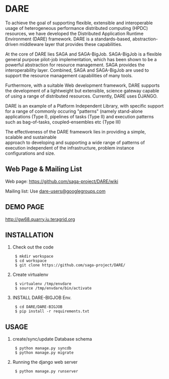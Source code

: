 DARE  
=============

To achieve the goal of supporting flexible, extensible and interoperable usage of 
heterogeneous performance distributed computing  (HPDC) resources, we have
developed the Distributed Application Runtime Environment (DARE) framework. 
DARE is a standards-based, abstraction-driven middleware layer that provides these capabilities.


At the core of DARE lies SAGA and SAGA-BigJob. 
SAGA-BigJob is a flexible general purpose pilot-job implementation, which has been shown to be a powerful
abstraction for resource management. SAGA provides the interoperability layer.
Combined, SAGA and SAGA-BigJob are used to support the resource management capabilities of many tools.

Furthermore, with a suitable Web development framework, DARE supports the development of a lightweight 
but extensible, science gateway capable of using a range of distributed resources. 
Currently, DARE uses DJANGO.

DARE is an example of a Platform Independent Library, with specific support for 
a range of commonly occuring "patterns" (namely stand-alone applications (Type I),  pipelines of tasks (Type II) 
and execution patterns such as bag-of-tasks, coupled-ensembles etc (Type III)

The effectiveness of the DARE framework lies in providing a simple, scalable and sustainable  
approach to developing and supporting a wide range of patterns of execution independent of the
infrastructure, problem instance configurations and size.



Web Page & Mailing List
-----------------------

Web page: https://github.com/saga-project/DARE/wiki

Mailing list:  Use dare-users@googlegroups.com


DEMO PAGE
----------------------------
http://gw68.quarry.iu.teragrid.org


INSTALLATION
----------------------------

1) Check out the code

        $ mkdir workspace 
        $ cd workspace
        $ git clone https://github.com/saga-project/DARE/

2) Create virtualenv

        $ virtualenv /tmp/envdare
        $ source /tmp/envdare/bin/activate
    
3) INSTALL DARE-BIGJOB Env.

        $ cd DARE/DARE-BIGJOB
        $ pip install -r requirements.txt

USAGE
----------------------------
1) create/sync/update Database schema

        $ python manage.py syncdb
        $ python manage.py migrate

2) Running the django web server

        $ python manage.py runserver

